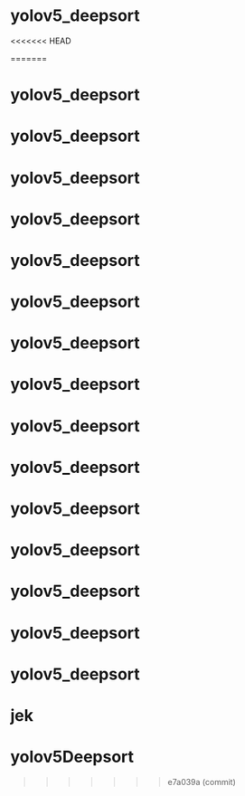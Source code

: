 # yolov5_deepsort
<<<<<<< HEAD

=======
# yolov5_deepsort
# yolov5_deepsort
# yolov5_deepsort
# yolov5_deepsort
# yolov5_deepsort
# yolov5_deepsort
# yolov5_deepsort
# yolov5_deepsort
# yolov5_deepsort
# yolov5_deepsort
# yolov5_deepsort
# yolov5_deepsort
# yolov5_deepsort
# yolov5_deepsort
# yolov5_deepsort
# jek
# yolov5Deepsort
>>>>>>> e7a039a (commit)
